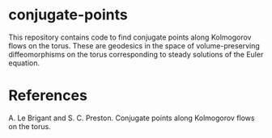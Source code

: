 # conjugate-points

This repository contains code to find conjugate points along Kolmogorov flows on the torus. These are geodesics in the space of volume-preserving diffeomorphisms on the torus corresponding to steady solutions of the Euler equation.

# References
A. Le Brigant and S. C. Preston. Conjugate points along Kolmogorov flows on the torus.
